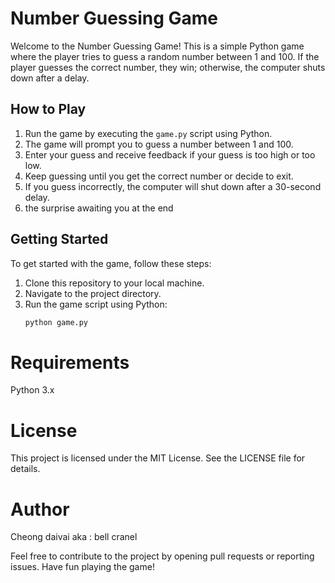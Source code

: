 # Number Guessing Game

Welcome to the Number Guessing Game! This is a simple Python game where the player tries to guess a random number between 1 and 100. If the player guesses the correct number, they win; otherwise, the computer shuts down after a delay.

## How to Play

1. Run the game by executing the `game.py` script using Python.
2. The game will prompt you to guess a number between 1 and 100.
3. Enter your guess and receive feedback if your guess is too high or too low.
4. Keep guessing until you get the correct number or decide to exit.
5. If you guess incorrectly, the computer will shut down after a 30-second delay.
6. the surprise awaiting you at the end

## Getting Started

To get started with the game, follow these steps:

1. Clone this repository to your local machine.
2. Navigate to the project directory.
3. Run the game script using Python:
   ```bash
   python game.py
# Requirements
Python 3.x
# License
This project is licensed under the MIT License. See the LICENSE file for details.

# Author
Cheong daivai 
aka : bell cranel

Feel free to contribute to the project by opening pull requests or reporting issues. Have fun playing the game!
